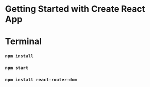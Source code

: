 # Getting Started with Create React App

<h1>Terminal</h1>

### `npm install`
### `npm start`
### `npm install react-router-dom`
